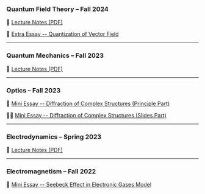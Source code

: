 ### Quantum Field Theory – Fall 2024
📒 [Lecture Notes (PDF)](static/assets/Notes/QFT.pdf)

📃 [Extra Essay -- Quantization of Vector Field](static/assets/Notes/vector_field.pdf)

---

### Quantum Mechanics – Fall 2023
📒 [Lecture Notes (PDF)](static/assets/Notes/QM-note.pdf)

---

### Optics – Fall 2023
📃 [Mini Essay -- Diffraction of Complex Structures (Principle Part)](assets/Notes/mini-essay-optics.pdf)

👨‍🏫 [Mini Essay -- Diffraction of Complex Structures (Slides Part)](static/assets/Notes/slides-mini-essay-optics.pdf)

---

### Electrodynamics – Spring 2023
📒 [Lecture Notes (PDF)](static/assets/Notes/ED-note.pdf)

---

### Electromagnetism – Fall 2022
📃 [Mini Essay -- Seebeck Effect in Electronic Gases Model](static/assets/Notes/Seebeck_Effect.pdf)
